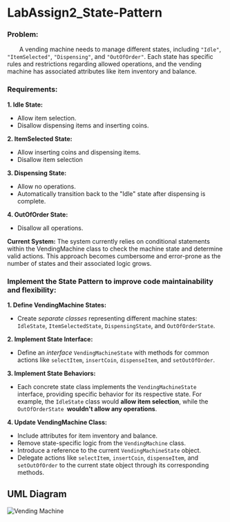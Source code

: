 # LabAssign2_State-Pattern

### Problem:
&emsp;&emsp;A vending machine needs to manage different states, including `"Idle"`, `"ItemSelected"`, `"Dispensing"`, and `"OutOfOrder"`. Each state has specific rules and restrictions regarding allowed operations, and the vending machine has associated attributes like item inventory and balance. 

### Requirements:
**1. Idle State:**
- Allow item selection.
- Disallow dispensing items and inserting coins.
  
**2. ItemSelected State:**
- Allow inserting coins and dispensing items.
- Disallow item selection
  
**3. Dispensing State:**
- Allow no operations.
- Automatically transition back to the "Idle" state after dispensing is complete.

**4. OutOfOrder State:**
- Disallow all operations.

**Current System:** The system currently relies on conditional statements within the VendingMachine class to check the machine state and determine valid actions. This approach becomes cumbersome and error-prone as the number of states and their associated logic grows. <br>

### Implement the State Pattern to improve code maintainability and flexibility:

**1. Define VendingMachine States:**
- Create *separate classes* representing different machine states: `IdleState`, `ItemSelectedState`, `DispensingState`, and `OutOfOrderState`.

**2. Implement State Interface:**
- Define an *interface* `VendingMachineState` with methods for common actions like `selectItem`, `insertCoin`, `dispenseItem`, and `setOutOfOrder`.

**3. Implement State Behaviors:**
- Each concrete state class implements the `VendingMachineState` interface, providing specific behavior for its respective state. For example, the `IdleState` class would **allow item selection**, while the `OutOfOrderState `**wouldn't allow any operations**.

**4. Update VendingMachine Class:**
- Include attributes for item inventory and balance.
- Remove state-specific logic from the `VendingMachine` class.
- Introduce a reference to the current `VendingMachineState` object.
- Delegate actions like `selectItem`, `insertCoin`, `dispenseItem`, and `setOutOfOrder` to the current state object through its corresponding methods.

## UML Diagram
![Vending Machine](https://github.com/user-attachments/assets/61f55e15-9c05-4f26-a7f5-02b8381e3484)
